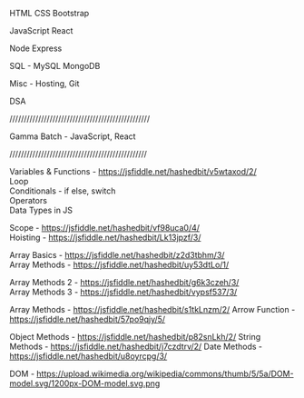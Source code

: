 HTML
CSS
Bootstrap

JavaScript
React

Node
Express

SQL - MySQL
MongoDB

Misc - Hosting, Git

DSA


/////////////////////////////////////////////////

Gamma Batch - JavaScript, React

////////////////////////////////////////////////


Variables & Functions - https://jsfiddle.net/hashedbit/v5wtaxod/2/  
Loop  
Conditionals - if else, switch  
Operators  
Data Types in JS  
  
Scope - https://jsfiddle.net/hashedbit/vf98uca0/4/  
Hoisting - https://jsfiddle.net/hashedbit/Lk13jpzf/3/  
    
Array Basics - https://jsfiddle.net/hashedbit/z2d3tbhm/3/  
Array Methods - https://jsfiddle.net/hashedbit/uy53dtLo/1/  

Array Methods 2 - https://jsfiddle.net/hashedbit/g6k3czeh/3/  
Array Methods 3 - https://jsfiddle.net/hashedbit/vypsf537/3/  

Array Methods - https://jsfiddle.net/hashedbit/s1tkLnzm/2/
Arrow Function - https://jsfiddle.net/hashedbit/57po9qjy/5/

Object Methods - https://jsfiddle.net/hashedbit/p82snLkh/2/
String Methods - https://jsfiddle.net/hashedbit/j7czdtrv/2/
Date Methods - https://jsfiddle.net/hashedbit/u8oyrcpg/3/

DOM - https://upload.wikimedia.org/wikipedia/commons/thumb/5/5a/DOM-model.svg/1200px-DOM-model.svg.png  
